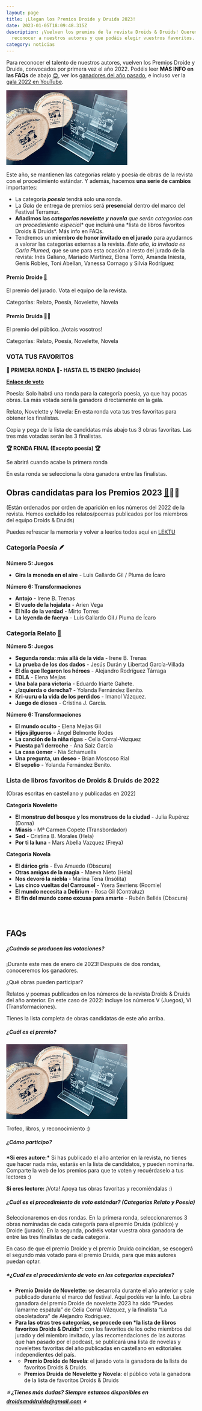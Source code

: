 ```yaml
---
layout: page
title: ¡Llegan los Premios Droide y Druida 2023!
date: 2023-01-05T18:09:48.315Z
description: ¡Vuelven los premios de la revista Droids & Druids! Queremos
  reconocer a nuestros autores y que podáis elegir vuestros favoritos.
category: noticias
---
```

Para reconocer el talento de nuestros autores, vuelven los Premios Droide y Druida, convocados por primera vez el año 2022. Podéi﻿s leer **MÁS INFO en las FAQs** de abajo [😊](https://emojipedia.org/es/cara-feliz-con-ojos-sonrientes/), ver los [ganadores del año pasado](https://droidsanddruids.com/noticias/2022/01/03/premios-droids-druids.html), e incluso ver la [gala 2022 en YouTube](https://www.youtube.com/watch?v=1XFcfxzIAS4). 

![foto de los trofeos](/public/images/tiny-small.png)

Este año, se mantienen las categorías relato y poesía de obras de la revista con el procedimiento estándar. Y además, hacemos **una serie de cambios** importantes:

* La categoría ***poesía*** tendrá solo una ronda.
* La *Gala* de entrega de premios será **presencial** dentro del marco del Festival Terramur. 
* **Añadimos las *categorías novelette y novela*** *que serán categorías con un procedimiento especial*\* que incluirá una \*lista de libros favoritos Droids & Druids*. Más info en FAQs.
* Tendremos un **miembro de honor invitado en el jurado** para ayudarnos a valorar las categorías externas a la revista. *Este año, la invitada es Carla Plumed,* que se une para esta ocasión al resto del jurado de la revista: Inés Galiano, Mariado Martínez, Elena Torró, Amanda Iniesta, Genís Robles, Toni Abellan, Vanessa Cornago y Silvia Rodríguez

#### Premio Droide [🤖](https://emojipedia.org/robot/)

El premio del jurado. Vota el equipo de la revista.

Categorías: Relato, Poesía, Novelette, Novela

#### Premio Druida 🧙‍♀️​

El premio del público. ¡Votais vosotros!

Categorías: Relato, Poesía, Novelette, Novela

### VOTA TUS FAVORITOS

**🏅 PRIMERA RONDA 🏅- HASTA EL 15 ENERO (incluido)**

**[Enlace de voto](https://forms.gle/7S9D6AoSvqagieri9)**

Poesía: Solo habrá una ronda para la categoría poesía, ya que hay pocas obras. La más votada será la ganadora directamente en la gala.

Relato, Novelette y Novela: En esta ronda vota tus tres favoritas para obtener los finalistas. 

Copia y pega de la lista de candidatas más abajo tus 3 obras favoritas. Las tres más votadas serán las 3 finalistas. 

**🏆 RONDA FINAL (Excepto poesía) 🏆**

Se abrirá cuando acabe la primera ronda

En esta ronda se selecciona la obra ganadora entre las finalistas.

## Obras candidatas para los Premios 2023 [🤖](https://emojipedia.org/robot/)🧙‍♀️​

(Están ordenados por orden de aparición en los números del 2022 de la revista. Hemos excluido los relatos/poemas publicados por los miembros del equipo Droids & Druids)

Puedes refrescar la memoria y volver a leerlos todos aquí en [LEKTU](https://lektu.com/e/droidsdruids/2399)

### Categoría Poesía 🪶

**Número 5: Juegos**

* **Gira la moneda en el aire** - Luis Gallardo Gil / Pluma de Ícaro

**Número 6: Transformaciones**

* **Antojo** - Irene B. Trenas
* **El vuelo de la hojalata** - Arien Vega
* **El hilo de la verdad** - Mirto Torres
* **La leyenda de faerya** - Luis Gallardo Gil / Pluma de Ícaro

### Categoría Relato [📇](https://emojipedia.org/card-index/)

**Número 5: Juegos**

* **Segunda ronda: más allá de la vida** - Irene B. Trenas 
* **La prueba de los dos dados** - Jesús Durán y Libertad García-Villada 
* **El día que llegaron los héroes** - Alejandro Rodríguez Tárraga 
* **EDLA** - Elena Mejías 
* **Una bala para victoria** - Eduardo Iriarte Gahete. 
* **¿Izquierda o derecha?** - Yolanda Fernández Benito. 
* **Kri-uuru o la vida de los perdidos** - Imanol Vázquez. 
* **Juego de dioses** - Cristina J. García. 

**Número 6: Transformaciones**

* **El mundo oculto** - Elena Mejías Gil 
* **Hijos jilgueros** - Ángel Belmonte Rodes 
* **La canción de la niña rigas** - Celia Corral-Vázquez 
* **Puesta pa’l derroche** - Ana Saiz García 
* **La casa úemer** - Nia Schamuells 
* **Una pregunta, un deseo** - Brian Moscoso Rial 
* **El sepelio** - Yolanda Fernández Benito. 

### Lista de libros favoritos de Droids & Druids de 2022 

(﻿Obras escritas en castellano y publicadas en 2022)

**Categoría Novelette**

* **El monstruo del bosque y los monstruos de la ciudad** - Julia Rupérez (Dorna)
* **Miasis** - Mª Carmen Copete (Transbordador)
* **Sed** - Cristina B. Morales (Hela)
* **Por ti la luna** - Mars Abella Vazquez (Freya)

**Categoría Novela**

* **El dárico gris** - Eva Amuedo (Obscura)
* **Otras amigas de la magia** - Maeva Nieto (Hela)
* **Nos devoró la niebla** - Marina Tena (Insólita)
* **Las cinco vueltas del Carrousel** - Ysera Sevriens (Roomie)
* **El mundo necesita a Delirium** - Rosa Gil (Contraluz)
* **El fin del mundo como excusa para amarte** - Rubén Bellés (Obscura)

###  

## FAQs

##### **¿Cuándo se producen las votaciones?**

¡Durante este mes de enero de 2023! Después de dos rondas, conoceremos los ganadores.

¿Qué obras pueden participar?

Relatos y poemas publicados en los números de la revista Droids & Druids del año anterior. En este caso de 2022: incluye los números V (Juegos), VI (Transformaciones).  

Tienes la lista completa de obras candidatas de este año arriba.

##### **¿Cuál es el premio?**

![foto de los trofeos de los premios](/public/images/tiny-small.png)

Trofeo, libros, y reconocimiento :) 

##### **¿Cómo participo?**

**\*Si eres autore:\*** Si has publicado el año anterior en la revista, no tienes que hacer nada más, estarás en la lista de candidatos, y pueden nominarte. Comparte la web de los premios para que te voten y recuérdaselo a tus lectores :) 

**Si eres lectore:** ¡Vota! Apoya tus obras favoritas y recomiéndalas :)

##### **¿Cuál es el procedimiento de voto estándar?** (Categorías Relato y Poesía)

Seleccionaremos en dos rondas. En la primera ronda, seleccionaremos 3 obras nominadas de cada categoría para el premio Druida (público) y Droide (jurado). En la segunda, podréis votar vuestra obra ganadora de entre las tres finalistas de cada categoría.

En caso de que el premio Droide y el premio Druida coincidan, se escogerá el segundo más votado para el premio Druida, para que más autores puedan optar.

##### \*¿Cuál es el procedimiento de voto en las categorías especiales?

* **Premio Droide de Novelette:** se desarrolla durante el año anterior y sale publicado durante el marco del festival. Aquí podéis ver la info. La obra ganadora del premio Droide de novelette 2023 ha sido “Puedes llamarme espátula” de Celia Corral-Vázquez, y la finalista “La obsoletadora” de Alejandro Rodríguez.
* **Para las otras tres categorías, se procede con \*la lista de libros favoritos Droids & Druids\***: con los favoritos de los ocho miembros del jurado y del miembro invitado, y las recomendaciones de las autoras que han pasado por el podcast, se publicará una lista de novelas y novelettes favoritas del año publicadas en castellano en editoriales independientes del país.
* * **Premio Droide de Novela**: el jurado vota la ganadora de la lista de favoritos Droids & Druids.
  * **Premios Druida de Novelette y Novela**: el público vota la ganadora de la lista de favoritos Droids & Druids

***⭐ ¿Tienes más dudas? Siempre estamos disponibles en droidsanddruids@gmail.com ⭐***